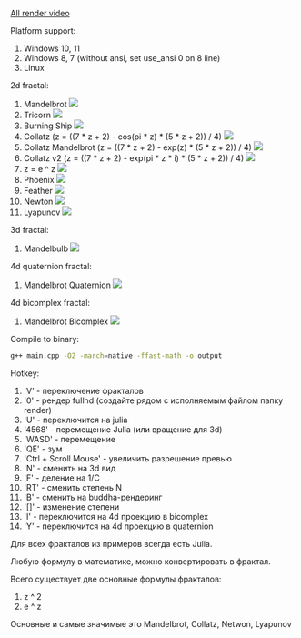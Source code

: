 <a href="https://disk.yandex.ru/d/brVJGswcmuE39g">All render video</a>

Platform support:
1. Windows 10, 11
2. Windows 8, 7 (without ansi, set use_ansi 0 on 8 line)
3. Linux

2d fractal:
1. Mandelbrot
![](render/pic0.png)
2. Tricorn
![](render/pic1.png)
3. Burning Ship
![](render/pic2.png)
4. Collatz (z = ((7 * z + 2) - cos(pi * z) * (5 * z + 2)) / 4)
![](render/pic3.png)
5. Collatz Mandelbrot (z = ((7 * z + 2) - exp(z) * (5 * z + 2)) / 4)
![](render/pic4.png)
6. Collatz v2 (z = ((7 * z + 2) - exp(pi * z * i) * (5 * z + 2)) / 4)
![](render/pic5.png)
6. z = e ^ z
![](render/pic6.png)
7. Phoenix
![](render/pic7.png)
8. Feather
![](render/pic8.png)
9. Newton
![](render/pic9.png)
10. Lyapunov
![](render/pic10.png)

3d fractal:
1. Mandelbulb
![](render/pic11.png)

4d quaternion fractal:
1. Mandelbrot Quaternion
![](render/pic12.png)

4d bicomplex fractal:
1. Mandelbrot Bicomplex
![](render/pic13.png)

Compile to binary:
```bash
g++ main.cpp -O2 -march=native -ffast-math -o output
```

Hotkey:
1. 'V' - переключение фракталов
2. '0' - рендер fullhd (создайте рядом с исполняемым файлом папку render)
3. 'U' - переключится на julia
4. '4568' - перемещение Julia (или вращение для 3d)
5. 'WASD' - перемещение
6. 'QE' - зум
7. 'Ctrl + Scroll Mouse' - увеличить разрешение превью
8. 'N' - сменить на 3d вид
9. 'F' - деление на 1/C
10. 'RT' - сменить степень N
11. 'B' - сменить на buddha-рендеринг
12. '[]' - изменение степени
13. 'I' - переключится на 4d проекцию в bicomplex
14. 'Y' - переключится на 4d проекцию в quaternion

Для всех фракталов из примеров всегда есть Julia.

Любую формулу в математике, можно конвертировать в фрактал.

Всего существует две основные формулы фракталов:
1. z ^ 2
2. e ^ z

Основные и самые значимые это Mandelbrot, Collatz, Netwon, Lyapunov
